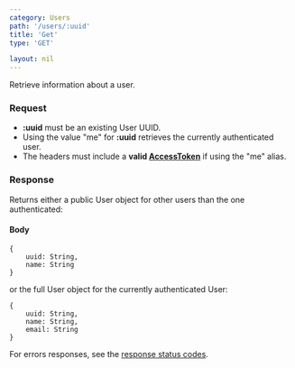 ```yaml
---
category: Users
path: '/users/:uuid'
title: 'Get'
type: 'GET'

layout: nil
---
```


Retrieve information about a user.

### Request

* **:uuid** must be an existing User UUID.
* Using the value "me" for **:uuid** retrieves the currently authenticated user.
* The headers must include a **valid [AccessToken](#/post-access-token)** if using the "me" alias.

### Response

Returns either a public User object for other users than the one authenticated:
    
#### Body

    {
        uuid: String,
        name: String
    }

or the full User object for the currently authenticated User:

    {
        uuid: String,
        name: String,
        email: String
    }

For errors responses, see the [response status codes](#/response-status-codes).